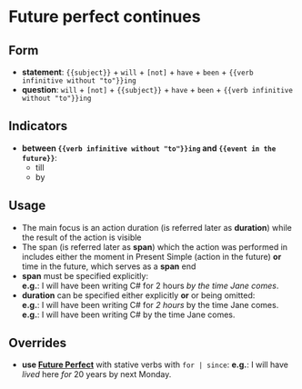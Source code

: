 # Future perfect continues

## Form

- **statement**: `{{subject}}` + `will` + `[not]` + `have` + `been` +
  `{{verb infinitive without "to"}}ing`
- **question**: `will` + `[not]` + `{{subject}}` + `have` + `been` +
  `{{verb infinitive without "to"}}ing`

## Indicators

- **between `{{verb infinitive without "to"}}ing` and `{{event in the future}}`**:
  - till
  - by

## Usage

- The main focus is an action duration (is referred later as **duration**) while
  the result of the action is visible
- The span (is referred later as **span**) which the action was performed in
  includes either the moment in Present Simple (action in the future) **or**
  time in the future, which serves as a **span** end
- **span** must be specified explicitly:  
  **e.g.**: I will have been writing C# for 2 hours *by the time Jane comes*.
- **duration** can be specified either explicitly **or** or being omitted:  
  **e.g.**: I will have been writing C# for *2 hours* by the time Jane comes.  
  **e.g.**: I will have been writing C# by the time Jane comes.

## Overrides

- **use [Future Perfect](../simple/future.md)** with stative verbs with `for | since`:
  **e.g.**: I will have *lived* here *for* 20 years by next Monday.
